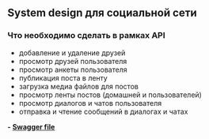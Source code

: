 ## System design для социальной сети

### Что необходимо сделать в рамках API

- добавление и удаление друзей
- просмотр друзей пользователя
- просмотр анкеты пользователя
- публикация поста в ленту
- загрузка медиа файлов для постов
- просмотр ленты постов (домашней и пользователей)
- просмотр диалогов и чатов пользователя
- отправка и чтение сообщений в диалогах и чатах


**- [Swagger file](api/rest_api.yaml)**